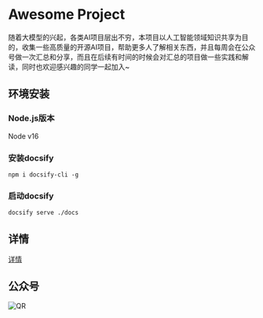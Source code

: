 # Awesome Project


随着大模型的兴起，各类AI项目层出不穷，本项目以人工智能领域知识共享为目的，收集一些高质量的开源AI项目，帮助更多人了解相关东西，并且每周会在公众号做一次汇总和分享，而且在后续有时间的时候会对汇总的项目做一些实践和解读，同时也欢迎感兴趣的同学一起加入~


## 环境安装
### Node.js版本
Node v16

### 安装docsify
```shell
npm i docsify-cli -g
```


### 启动docsify
```shell
docsify serve ./docs
```

## 详情
[详情](./docs/README.md)

## 公众号

![QR](./images/QR.png)